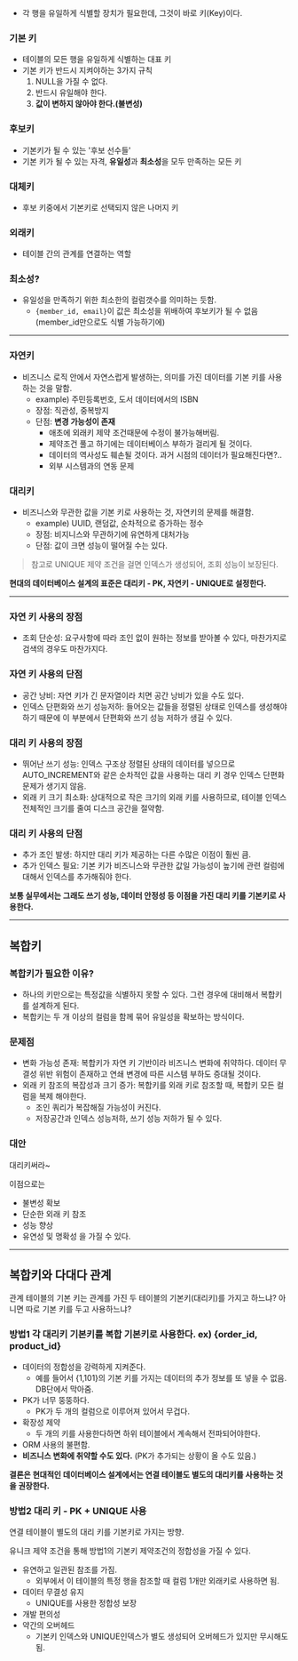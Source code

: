 - 각 행을 유일하게 식별할 장치가 필요한데, 그것이 바로 키(Key)이다.

### 기본 키
- 테이블의 모든 행을 유일하게 식별하는 대표 키
- 기본 키가 반드시 지켜야하는 3가지 규칙
    1. NULL을 가질 수 없다.
    2. 반드시 유일해야 한다.
    3. **값이 변하지 않아야 한다.(불변성)**

### 후보키
- 기본키가 될 수 있는 '후보 선수들'
- 기본 키가 될 수 있는 자격, **유일성**과 **최소성**을 모두 만족하는 모든 키

### 대체키
- 후보 키중에서 기본키로 선택되지 않은 나머지 키

### 외래키
- 테이블 간의 관계를 연결하는 역할

### 최소성?

- 유일성을 만족하기 위한 최소한의 컬럼갯수를 의미하는 듯함.
    - `{member_id, email}`이 값은 최소성을 위배하여 후보키가 될 수 없음 (member_id만으로도 식별 가능하기에)

-----

### 자연키

- 비즈니스 로직 안에서 자연스럽게 발생하는, 의미를 가진 데이터를 기본 키를 사용하는 것을 말함.
    - example) 주민등록번호, 도서 데이터에서의 ISBN
    - 장점: 직관성, 중복방지
    - 단점: **변경 가능성이 존재**
        - 애초에 외래키 제약 조건때문에 수정이 불가능해버림.
        - 제약조건 풀고 하기에는 데이터베이스 부하가 걸리게 될 것이다.
        - 데이터의 역사성도 훼손될 것이다. 과거 시점의 데이터가 필요해진다면?..
        - 외부 시스템과의 연동 문제


### 대리키

- 비즈니스와 무관한 값을 기본 키로 사용하는 것, 자연키의 문제를 해결함.
    - example) UUID, 랜덤값, 순차적으로 증가하는 정수
    - 장점: 비지니스와 무관하기에 유연하게 대처가능
    - 단점: 값이 크면 성능이 떨어질 수는 있다.


> 참고로 UNIQUE 제약 조건을 걸면 인덱스가 생성되어, 조회 성능이 보장된다.

**현대의 데이터베이스 설계의 표준은 대리키 - PK, 자연키 - UNIQUE로 설정한다.**

-----

### 자연 키 사용의 장점
- 조회 단순성: 요구사항에 따라 조인 없이 원하는 정보를 받아볼 수 있다, 마찬가지로 검색의 경우도 마찬가지다.

### 자연 키 사용의 단점
- 공간 낭비: 자연 키가 긴 문자열이라 치면 공간 낭비가 있을 수도 있다.
- 인덱스 단편화와 쓰기 성능저하: 들어오는 값들을 정렬된 상태로 인덱스를 생성해야하기 때문에 이 부분에서 단편화와 쓰기 성능 저하가 생길 수 있다.

### 대리 키 사용의 장점
- 뛰어난 쓰기 성능: 인덱스 구조상 정렬된 상태의 데이터를 넣으므로 AUTO_INCREMENT와 같은 순차적인 값을 사용하는 대리 키 경우 인덱스 단편화 문제가 생기지 않음.
- 외래 키 크기 최소화: 상대적으로 작은 크기의 외래 키를 사용하므로, 테이블 인덱스 전체적인 크기를 줄여 디스크 공간을 절약함.

### 대리 키 사용의 단점
- 추가 조인 발생: 하지만 대리 키가 제공하는 다른 수많은 이점이 훨씬 큼.
- 추가 인덱스 필요: 기본 키가 비즈니스와 무관한 값일 가능성이 높기에 관련 컬럼에 대해서 인덱스를 추가해줘야 한다.

**보통 실무에서는 그래도 쓰기 성능, 데이터 안정성 등 이점을 가진 대리 키를 기본키로 사용한다.**

-----

## 복합키

### 복합키가 필요한 이유?

- 하나의 키만으로는 특정값을 식별하지 못할 수 있다. 그런 경우에 대비해서 복합키를 설계하게 된다.
- 복합키는 두 개 이상의 컬럼을 함께 묶어 유일성을 확보하는 방식이다.

### 문제점

- 변화 가능성 존재: 복합키가 자연 키 기반이라 비즈니스 변화에 취약하다. 데이터 무결성 위반 위험이 존재하고 연쇄 변경에 따른 시스템 부하도 증대될 것이다.
- 외래 키 참조의 복잡성과 크기 증가: 복합키를 외래 키로 참조할 때, 복합키 모든 컬럼을 복제 해야한다.
    - 조인 쿼리가 복잡해질 가능성이 커진다.
    - 저장공간과 인덱스 성능저하, 쓰기 성능 저하가 될 수 있다.

### 대안

대리키써라~

이점으로는

- 불변성 확보
- 단순한 외래 키 참조
- 성능 향상
- 유연성 및 명확성
을 가질 수 있다.

-----

## 복합키와 다대다 관계

관계 테이블의 기본 키는 관계를 가진 두 테이블의 기본키(대리키)를 가지고 하느냐? 아니면 따로 기본 키를 두고 사용하느냐? 

### 방법1 각 대리키 기본키를 복합 기본키로 사용한다. ex) {order_id, product_id}

- 데이터의 정합성을 강력하게 지켜준다. 
    - 예를 들어서 {1,101}의 기본 키를 가지는 데이터의 추가 정보를 또 넣을 수 없음. DB단에서 막아줌.
- PK가 너무 뚱뚱하다.
    - PK가 두 개의 컬럼으로 이루어져 있어서 무겁다.
- 확장성 제약
    - 두 개의 키를 사용한다하면 하위 테이블에서 계속해서 전파되어야한다.
- ORM 사용의 불편함.
- **비즈니스 변화에 취약할 수도 있다.** (PK가 추가되는 상황이 올 수도 있음.)

**결론은 현대적인 데이터베이스 설계에서는 연결 테이블도 별도의 대리키를 사용하는 것을 권장한다.**

### 방법2 대리 키 - PK + UNIQUE 사용

연결 테이블이 별도의 대리 키를 기본키로 가지는 방향.

유니크 제약 조건을 통해 방법1의 기본키 제약조건의 정합성을 가질 수 있다.

- 유연하고 일관된 참조를 가짐. 
    - 외부에서 이 테이블의 특정 행을 참조할 때 컬럼 1개만 외래키로 사용하면 됨.
- 데이터 무결성 유지
    - UNIQUE를 사용한 정합성 보장
- 개발 편의성
- 약간의 오버헤드
    - 기본키 인덱스와 UNIQUE인덱스가 별도 생성되어 오버헤드가 있지만 무시해도 됨.

